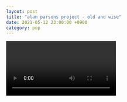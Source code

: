 ```yaml
---
layout: post
title: "alan parsons project - old and wise"
date: 2021-05-12 23:00:00 +0900
category: pop
---
```


<div class="video-container">
    <video id="player" class="video-js vjs-default-skin vjs-big-play-centered" data-json="/public/json/pop/alan parsons project - old and wise.json"></video>
</div>

```
```